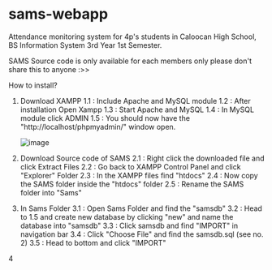 # sams-webapp
Attendance monitoring system for 4p's students in Caloocan High School, BS Information System 3rd Year 1st Semester.

SAMS Source code is only available for each members only please don't share this to anyone :>>

How to install?

1. Download XAMPP 
   1.1 : Include Apache and MySQL module
   1.2 : After installation Open Xampp
   1.3 : Start Apache and MySQL
   1.4 : In MySQL module click ADMIN
   1.5 : You should now have the "http://localhost/phpmyadmin/" window open.
   
   ![image](https://user-images.githubusercontent.com/83266402/205267849-716dc954-f92d-47c1-b41b-845d2174911f.png)
   
2. Download Source code of SAMS
   2.1 : Right click the downloaded file and click Extract Files
   2.2 : Go back to XAMPP Control Panel and click "Explorer" Folder
   2.3 : In the XAMPP files find "htdocs"
   2.4 : Now copy the SAMS folder inside the "htdocs" folder
   2.5 : Rename the SAMS folder into "Sams"
   
3. In Sams Folder
   3.1 : Open Sams Folder and find the "samsdb"
   3.2 : Head to 1.5 and create new database by clicking "new" and name the database into "samsdb"
   3.3 : Click samsdb and find "IMPORT" in navigation bar
   3.4 : Click "Choose File" and find the samsdb.sql (see no. 2)
   3.5 : Head to bottom and click "IMPORT"
   
4
   
